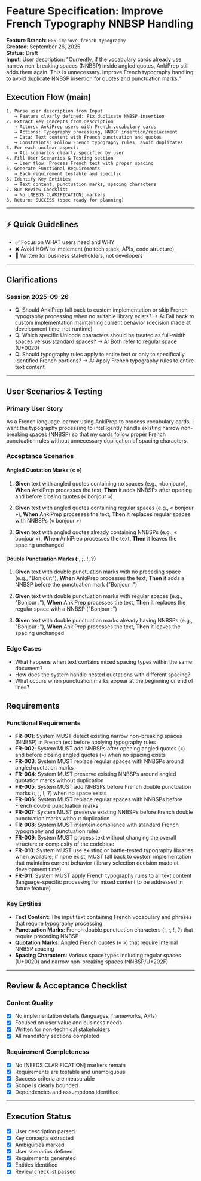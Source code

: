 # Feature Specification: Improve French Typography NNBSP Handling

**Feature Branch**: `005-improve-french-typography`  
**Created**: September 26, 2025  
**Status**: Draft  
**Input**: User description: "Currently, if the vocabulary cards already use narrow non-breaking spaces (NNBSP) inside angled quotes, AnkiPrep still adds them again. This is unnecessary. Improve French typography handling to avoid duplicate NNBSP insertion for quotes and punctuation marks."

## Execution Flow (main)
```
1. Parse user description from Input
   → Feature clearly defined: Fix duplicate NNBSP insertion
2. Extract key concepts from description
   → Actors: AnkiPrep users with French vocabulary cards
   → Actions: Typography processing, NNBSP insertion/replacement
   → Data: Text content with French punctuation and quotes
   → Constraints: Follow French typography rules, avoid duplicates
3. For each unclear aspect:
   → All scenarios clearly specified by user
4. Fill User Scenarios & Testing section
   → User flow: Process French text with proper spacing
5. Generate Functional Requirements
   → Each requirement testable and specific
6. Identify Key Entities
   → Text content, punctuation marks, spacing characters
7. Run Review Checklist
   → No [NEEDS CLARIFICATION] markers
8. Return: SUCCESS (spec ready for planning)
```

---

## ⚡ Quick Guidelines
- ✅ Focus on WHAT users need and WHY
- ❌ Avoid HOW to implement (no tech stack, APIs, code structure)
- 👥 Written for business stakeholders, not developers

---

## Clarifications

### Session 2025-09-26
- Q: Should AnkiPrep fall back to custom implementation or skip French typography processing when no suitable library exists? → A: Fall back to custom implementation maintaining current behavior (decision made at development time, not runtime)
- Q: Which specific Unicode characters should be treated as full-width spaces versus standard spaces? → A: Both refer to regular space (U+0020)
- Q: Should typography rules apply to entire text or only to specifically identified French portions? → A: Apply French typography rules to entire text content

---

## User Scenarios & Testing

### Primary User Story
As a French language learner using AnkiPrep to process vocabulary cards, I want the typography processing to intelligently handle existing narrow non-breaking spaces (NNBSP) so that my cards follow proper French punctuation rules without unnecessary duplication of spacing characters.

### Acceptance Scenarios

#### Angled Quotation Marks (« »)
1. **Given** text with angled quotes containing no spaces (e.g., «bonjour»), **When** AnkiPrep processes the text, **Then** it adds NNBSPs after opening and before closing quotes (« bonjour »)

2. **Given** text with angled quotes containing regular spaces (e.g., « bonjour »), **When** AnkiPrep processes the text, **Then** it replaces regular spaces with NNBSPs (« bonjour »)

3. **Given** text with angled quotes already containing NNBSPs (e.g., « bonjour »), **When** AnkiPrep processes the text, **Then** it leaves the spacing unchanged

#### Double Punctuation Marks (:, ;, !, ?)
1. **Given** text with double punctuation marks with no preceding space (e.g., "Bonjour:"), **When** AnkiPrep processes the text, **Then** it adds a NNBSP before the punctuation mark ("Bonjour :")

2. **Given** text with double punctuation marks with regular spaces (e.g., "Bonjour :"), **When** AnkiPrep processes the text, **Then** it replaces the regular space with a NNBSP ("Bonjour :")

3. **Given** text with double punctuation marks already having NNBSPs (e.g., "Bonjour :"), **When** AnkiPrep processes the text, **Then** it leaves the spacing unchanged

### Edge Cases
- What happens when text contains mixed spacing types within the same document?
- How does the system handle nested quotations with different spacing?
- What occurs when punctuation marks appear at the beginning or end of lines?

## Requirements

### Functional Requirements
- **FR-001**: System MUST detect existing narrow non-breaking spaces (NNBSP) in French text before applying typography rules
- **FR-002**: System MUST add NNBSPs after opening angled quotes («) and before closing angled quotes (») when no spacing exists
- **FR-003**: System MUST replace regular spaces with NNBSPs around angled quotation marks
- **FR-004**: System MUST preserve existing NNBSPs around angled quotation marks without duplication
- **FR-005**: System MUST add NNBSPs before French double punctuation marks (:, ;, !, ?) when no space exists
- **FR-006**: System MUST replace regular spaces with NNBSPs before French double punctuation marks
- **FR-007**: System MUST preserve existing NNBSPs before French double punctuation marks without duplication
- **FR-008**: System MUST maintain compliance with standard French typography and punctuation rules
- **FR-009**: System MUST process text without changing the overall structure or complexity of the codebase
- **FR-010**: System MUST use existing or battle-tested typography libraries when available; if none exist, MUST fall back to custom implementation that maintains current behavior (library selection decision made at development time)
- **FR-011**: System MUST apply French typography rules to all text content (language-specific processing for mixed content to be addressed in future feature)

### Key Entities
- **Text Content**: The input text containing French vocabulary and phrases that require typography processing
- **Punctuation Marks**: French double punctuation characters (:, ;, !, ?) that require preceding NNBSP
- **Quotation Marks**: Angled French quotes (« ») that require internal NNBSP spacing
- **Spacing Characters**: Various space types including regular spaces (U+0020) and narrow non-breaking spaces (NNBSP/U+202F)

---

## Review & Acceptance Checklist

### Content Quality
- [x] No implementation details (languages, frameworks, APIs)
- [x] Focused on user value and business needs
- [x] Written for non-technical stakeholders
- [x] All mandatory sections completed

### Requirement Completeness
- [x] No [NEEDS CLARIFICATION] markers remain
- [x] Requirements are testable and unambiguous  
- [x] Success criteria are measurable
- [x] Scope is clearly bounded
- [x] Dependencies and assumptions identified

---

## Execution Status

- [x] User description parsed
- [x] Key concepts extracted
- [x] Ambiguities marked
- [x] User scenarios defined
- [x] Requirements generated
- [x] Entities identified
- [x] Review checklist passed
